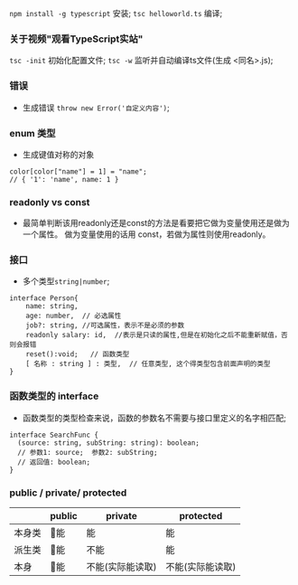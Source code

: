 `npm install -g typescript` 安装;
`tsc helloworld.ts` 编译;

### 关于视频"观看TypeScript实站"
`tsc -init` 初始化配置文件;
`tsc -w` 监听并自动编译ts文件(生成 <同名>.js);


### 错误
* 生成错误 `throw new Error('自定义内容')`;


### enum 类型
* 生成键值对称的对象
```
color[color["name"] = 1] = "name";
// { '1': 'name', name: 1 }
```

### readonly vs const
* 最简单判断该用readonly还是const的方法是看要把它做为变量使用还是做为一个属性。 做为变量使用的话用 const，若做为属性则使用readonly。



### 接口
* 多个类型`string|number`;
```
interface Person{
    name: string,
    age: number,  // 必选属性
    job?: string, //可选属性，表示不是必须的参数
    readonly salary: id,  //表示是只读的属性,但是在初始化之后不能重新赋值，否则会报错
    reset():void;   // 函数类型
    [ 名称 : string ] : 类型,  // 任意类型, 这个得类型包含前面声明的类型
}
```


### 函数类型的 interface
* 函数类型的类型检查来说，函数的参数名不需要与接口里定义的名字相匹配;
```
interface SearchFunc {
  (source: string, subString: string): boolean;
  // 参数1: source;  参数2: subString;
  // 返回值: boolean;
}
```


### public / private/ protected
|       |    public    |    private   |    protected   |
|-------|------|-----|------|
| 本身类   |     能   |   能     |     能     |
| 派生类   |     能   |   不能     |     能     |
| 本身   |     能   |   不能(实际能读取) | 不能(实际能读取) |